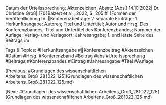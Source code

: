 Datum der Urteilssprechung; Aktenzeichen; Absatz (Abs.)
14.10.2022| Dr. Christine Groß| 170(Balzert et al., 2022, S. 205 ff. )Formen der Veröffentlichung IV
Konferenzbeiträge: 2 separate Einträge: 1. Herkunftsangabe: Autoren; Titel und Untertitel; 
Autor und Hrsg. Des Konferenzbandes; Titel und Untertitel des Konferenzbandes; Nummer 
der Auflage; Verlag- und Verlagsort; Jahresangabe; 1. und letzte Seite des Beitrags im 

   Tags & Topics:
   #Herkunftsangabe
   #Konferenzbeitrag
   #Aktenzeichen
   #Datum
   #Hrsg.
   #Konferenzband
   #Beitrag
   #abs
   #Urteilssprechung
   #Beitrags
   #Konferenzbandes
   #Eintrag
   #Jahresangabe
   #Titel
   #Auflage

[Previous: #Grundlagen des wissenschaftlichen Arbeitens_Groß_281022_125](Grundlagen des wissenschaftlichen Arbeitens_Groß_281022_125.md)

[Next: #Grundlagen des wissenschaftlichen Arbeitens_Groß_281022_125](Grundlagen des wissenschaftlichen Arbeitens_Groß_281022_125.md)